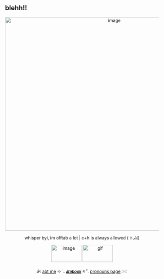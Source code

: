 ## blehh!!  
<p align="center">
<img width="700" height="700" alt="image" src="https://cdn.discordapp.com/attachments/1406201432738365532/1408104487394218095/Untitled20_20250821180345.png?ex=68a886ff&is=68a7357f&hm=a468cfcab280e655fc45147e61ec9a5121cf117375e057957ce6bb76a6c3268b" />
<p align="center">
whisper byi, im offtab a lot | c+h is always allowed ( ꈍᴗꈍ)
  <p align="center">
  <img width="99" height="56" alt="image" src="https://github.com/user-attachments/assets/6fd42a3b-b9bb-4a16-9f85-e5c65f5ace4c" /> <img width="99" height="56" alt="gif" src="https://github.com/user-attachments/assets/005c729e-0fd7-4f7f-88ba-635dbac114a7" />

<p align="center">
  𝜗ৎ <a href="https://deersareawesome.carrd.co/">abt me</a> ⊹ ࣪ ˖
     <a href="https://mydeeryv.atabook.org/">
𝙖𝙩𝙖𝙗𝙤𝙤𝙠</a> ୭ ˚. 
  <a href="https://en.pronouns.page/@mydeeryv_">pronouns page</a> 𓏵



 
 
 






 











